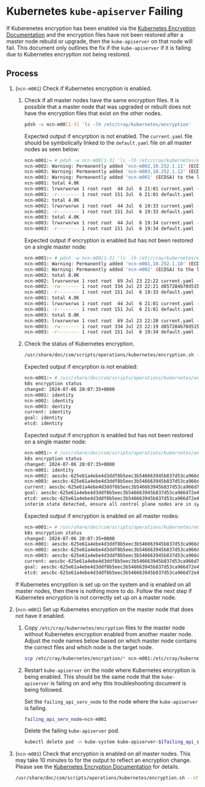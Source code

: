 # Kubernetes `kube-apiserver` Failing

If Kuberenetes encryption has been enabled via the [Kubernetes Encryption Documentation](../../kubernetes/encryption/README.md) and the encryption files have not been restored after a master node rebuild or upgrade, then the `kube-apiserver` on that node will fail.
This document only outlines the fix if the `kube-apiserver` if it is failing due to Kubernetes encryption not being restored.

## Process

1. (`ncn-m001`) Check if Kubernetes encryption is enabled.

    1. Check if all master nodes have the same encryption files. It is possible that a master node that was upgraded or rebuilt does not have the encryption files that exist on the other nodes.

        ```bash
        pdsh -w ncn-m00[1-3] 'ls -lh /etc/cray/kubernetes/encryption'
        ```

        Expected output if encyrption is not enabled. The `current.yaml` file should be symbolically linked to the `default.yaml` file on all master nodes as seen below:

        ```bash
        ncn-m001:~ # pdsh -w ncn-m00[1-3] 'ls -lh /etc/cray/kubernetes/encryption'
        ncn-m002: Warning: Permanently added 'ncn-m002,10.252.1.11' (ECDSA) to the list of known hosts.
        ncn-m003: Warning: Permanently added 'ncn-m003,10.252.1.12' (ECDSA) to the list of known hosts.
        ncn-m001: Warning: Permanently added 'ncn-m001' (ECDSA) to the list of known hosts.
        ncn-m001: total 4.0K
        ncn-m001: lrwxrwxrwx 1 root root  44 Jul  6 21:01 current.yaml -> /etc/cray/kubernetes/encryption/default.yaml
        ncn-m001: -r-------- 1 root root 151 Jul  6 21:01 default.yaml
        ncn-m002: total 4.0K
        ncn-m002: lrwxrwxrwx 1 root root  44 Jul  6 19:33 current.yaml -> /etc/cray/kubernetes/encryption/default.yaml
        ncn-m002: -r-------- 1 root root 151 Jul  6 19:33 default.yaml
        ncn-m003: total 4.0K
        ncn-m003: lrwxrwxrwx 1 root root  44 Jul  6 19:34 current.yaml -> /etc/cray/kubernetes/encryption/default.yaml
        ncn-m003: -r-------- 1 root root 151 Jul  6 19:34 default.yaml
        ```

        Expected output if encryption is enabled but has not been restored on a single master node:

        ```bash
        ncn-m001:~ # pdsh -w ncn-m00[1-3] 'ls -lh /etc/cray/kubernetes/encryption'
        ncn-m001: Warning: Permanently added 'ncn-m001,10.252.1.10' (ECDSA) to the list of known hosts.
        ncn-m002: Warning: Permanently added 'ncn-m002' (ECDSA) to the list of known hosts.
        ncn-m002: total 8.0K
        ncn-m002: lrwxrwxrwx 1 root root  69 Jul 23 22:22 current.yaml -> d857284b70d5157900ee74db5c2ba802f05f7e0d066e91c83c8832d373dd271a.yaml
        ncn-m002: -rw------- 1 root root 334 Jul 23 22:21 d857284b70d5157900ee74db5c2ba802f05f7e0d066e91c83c8832d373dd271a.yaml
        ncn-m002: -r-------- 1 root root 151 Jul  6 19:33 default.yaml
        ncn-m001: total 4.0K
        ncn-m001: lrwxrwxrwx 1 root root  44 Jul  6 21:01 current.yaml -> /etc/cray/kubernetes/encryption/default.yaml
        ncn-m001: -r-------- 1 root root 151 Jul  6 21:01 default.yaml
        ncn-m003: total 8.0K
        ncn-m003: lrwxrwxrwx 1 root root  69 Jul 23 22:20 current.yaml -> d857284b70d5157900ee74db5c2ba802f05f7e0d066e91c83c8832d373dd271a.yaml
        ncn-m003: -rw------- 1 root root 334 Jul 23 22:19 d857284b70d5157900ee74db5c2ba802f05f7e0d066e91c83c8832d373dd271a.yaml
        ncn-m003: -r-------- 1 root root 151 Jul  6 19:34 default.yaml
        ```

    2. Check the status of Kubernetes encryption.

        ```bash
        /usr/share/doc/csm/scripts/operations/kubernetes/encryption.sh --status
        ```

        Expected output if encyrption is not enabled:

        ```bash
        ncn-m001:~ # /usr/share/doc/csm/scripts/operations/kubernetes/encryption.sh --status
        k8s encryption status
        changed: 2024-07-06 20:07:35+0000
        ncn-m001: identity
        ncn-m002: identity
        ncn-m003: dentity
        current: identity
        goal: identity
        etcd: identity
        ```

        Expected output if encryption is enabled but has not been restored on a single master node:

        ```bash
        ncn-m001:~ # /usr/share/doc/csm/scripts/operations/kubernetes/encryption.sh --status
        k8s encryption status
        changed: 2024-07-06 20:07:35+0000
        ncn-m001: identity
        ncn-m002: aescbc-625e61a4ebe4d3ddf8b5eec3b546663945b837d53ca966d72e49b42cdae4e656 identity
        ncn-m003: aescbc-625e61a4ebe4d3ddf8b5eec3b546663945b837d53ca966d72e49b42cdae4e656 identity
        current: aescbc-625e61a4ebe4d3ddf8b5eec3b546663945b837d53ca966d72e49b42cdae4e656 identity
        goal: aescbc-625e61a4ebe4d3ddf8b5eec3b546663945b837d53ca966d72e49b42cdae4e656 identity
        etcd: aescbc-625e61a4ebe4d3ddf8b5eec3b546663945b837d53ca966d72e49b42cdae4e656 identity
        interim state detected, ensure all control plane nodes are in sync
        ```

        Expected output if encryption is enabled on all master nodes:

        ```bash
        ncn-m001:~ # /usr/share/doc/csm/scripts/operations/kubernetes/encryption.sh --status
        k8s encryption status
        changed: 2024-07-06 20:07:35+0000
        ncn-m001: aescbc-625e61a4ebe4d3ddf8b5eec3b546663945b837d53ca966d72e49b42cdae4e656 identity
        ncn-m002: aescbc-625e61a4ebe4d3ddf8b5eec3b546663945b837d53ca966d72e49b42cdae4e656 identity
        ncn-m003: aescbc-625e61a4ebe4d3ddf8b5eec3b546663945b837d53ca966d72e49b42cdae4e656 identity
        current: aescbc-625e61a4ebe4d3ddf8b5eec3b546663945b837d53ca966d72e49b42cdae4e656 identity
        goal: aescbc-625e61a4ebe4d3ddf8b5eec3b546663945b837d53ca966d72e49b42cdae4e656 identity
        etcd: aescbc-625e61a4ebe4d3ddf8b5eec3b546663945b837d53ca966d72e49b42cdae4e656 identity
        ```

    If Kubernetes encryption is set up on the system and is enabled on all master nodes, then there is nothing more to do. Follow the next step if Kubernetes encryption is not correctly set up on a master node.

1. (`ncn-m001`) Set up Kubernetes encryption on the master node that does not have it enabled.

    1. Copy `/etc/cray/kubernetes/encryption` files to the master node without Kubernetes encryption enabled from another master node. Adjust the node names below based on which master node contains the correct files and which node is the target node.

        ```bash
        scp /etc/cray/kubernetes/encryption/* ncn-m001:/etc/cray/kubernetes/encryption/
        ```

    1. Restart `kube-apiserver` on the node where Kubernetes encryption is being enabled. This should be the same node that the `kube-apiserver` is failing on and why this troubleshooting document is being followed.

        Set the `failing_api_serv_node` to the node where the `kube-apiserver` is failing.

        ```bash
        failing_api_serv_node=ncn-m001
        ```

        Delete the failing `kube-apiserver` pod.

        ```bash
        kubectl delete pod -n kube-system kube-apiserver-${failing_api_serv_node}
        ```

1. (`ncn-m001`) Check that encryption is enabled on all master nodes. This may take 10 minutes to for the output to reflect an encryption change. Please see  the [Kubernetes Encryption Documentation](../../kubernetes/encryption/README.md) for details.

    ```bash
    /usr/share/doc/csm/scripts/operations/kubernetes/encryption.sh --status
    ```
